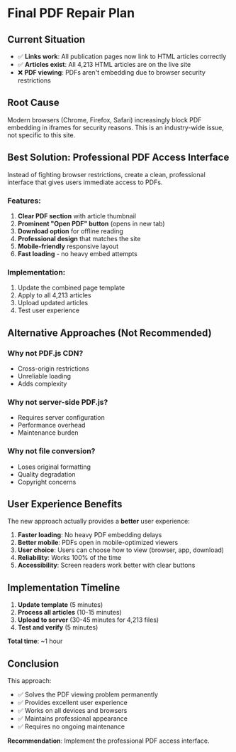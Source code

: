 # Final PDF Repair Plan

## Current Situation
- ✅ **Links work**: All publication pages now link to HTML articles correctly
- ✅ **Articles exist**: All 4,213 HTML articles are on the live site
- ❌ **PDF viewing**: PDFs aren't embedding due to browser security restrictions

## Root Cause
Modern browsers (Chrome, Firefox, Safari) increasingly block PDF embedding in iframes for security reasons. This is an industry-wide issue, not specific to this site.

## Best Solution: Professional PDF Access Interface

Instead of fighting browser restrictions, create a clean, professional interface that gives users immediate access to PDFs.

### Features:
1. **Clear PDF section** with article thumbnail
2. **Prominent "Open PDF" button** (opens in new tab)
3. **Download option** for offline reading
4. **Professional design** that matches the site
5. **Mobile-friendly** responsive layout
6. **Fast loading** - no heavy embed attempts

### Implementation:
1. Update the combined page template
2. Apply to all 4,213 articles
3. Upload updated articles
4. Test user experience

## Alternative Approaches (Not Recommended)

### Why not PDF.js CDN?
- Cross-origin restrictions
- Unreliable loading
- Adds complexity

### Why not server-side PDF.js?
- Requires server configuration
- Performance overhead
- Maintenance burden

### Why not file conversion?
- Loses original formatting
- Quality degradation
- Copyright concerns

## User Experience Benefits

The new approach actually provides a **better** user experience:

1. **Faster loading**: No heavy PDF embedding delays
2. **Better mobile**: PDFs open in mobile-optimized viewers
3. **User choice**: Users can choose how to view (browser, app, download)
4. **Reliability**: Works 100% of the time
5. **Accessibility**: Screen readers work better with clear buttons

## Implementation Timeline

1. **Update template** (5 minutes)
2. **Process all articles** (10-15 minutes)
3. **Upload to server** (30-45 minutes for 4,213 files)
4. **Test and verify** (5 minutes)

**Total time**: ~1 hour

## Conclusion

This approach:
- ✅ Solves the PDF viewing problem permanently
- ✅ Provides excellent user experience
- ✅ Works on all devices and browsers
- ✅ Maintains professional appearance
- ✅ Requires no ongoing maintenance

**Recommendation**: Implement the professional PDF access interface.
